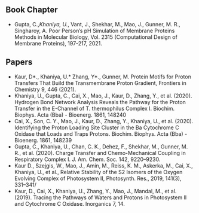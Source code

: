 ## Book Chapter
- Gupta, C.,*Khaniya, U.*, Vant, J., Shekhar, M., Mao, J., Gunner, M. R., Singharoy, A. Poor Person’s pH Simulation of Membrane Proteins Methods in Molecular Biology, Vol. 2315 (Computational Design of Membrane Proteins), 197-217, 2021.

## Papers
- Kaur, D*., Khaniya, U.* Zhang, Y*., Gunner, M.  Protein Motifs for Proton Transfers That Build the Transmembrane Proton Gradient, Frontiers in Chemistry 9, 446 (2021).
- Khaniya, U., Gupta, C., Cai, X., Mao, J., Kaur, D., Zhang, Y., et al. (2020). Hydrogen Bond Network Analysis Reveals the Pathway for the Proton Transfer in the E-Channel of T. thermophilus Complex I. Biochim. Biophys. Acta (Bba) - Bioenerg. 1861, 148240
- Cai, X., Son, C. Y., Mao, J., Kaur, D., Zhang, Y., Khaniya, U., et al. (2020). Identifying the Proton Loading Site Cluster in the Ba Cytochrome C Oxidase that Loads and Traps Protons. Biochim. Biophys. Acta (Bba) - Bioenerg. 1861, 148239
- Gupta, C., Khaniya, U., Chan, C. K., Dehez, F., Shekhar, M., Gunner, M. R., et al. (2020). Charge Transfer and Chemo-Mechanical Coupling in Respiratory Complex I. J. Am. Chem. Soc. 142, 9220–9230. 
- Kaur D., Szejgis, W.,  Mao, J., Amin, M., Reiss, K. M., Askerka, M., Cai, X., Khaniya, U., et al., Relative Stability of the S2 Isomers of the Oxygen Evolving Complex of Photosystem II, Photosynth. Res., 2019, 141(3), 331–341/
-	Kaur, D., Cai, X., Khaniya, U., Zhang, Y., Mao, J., Mandal, M., et al. (2019). Tracing the Pathways of Waters and Protons in Photosystem II and Cytochrome C Oxidase. Inorganics 7, 14.

